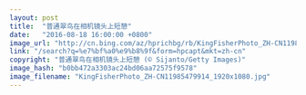```yaml
---
layout: post
title:  "普通翠鸟在相机镜头上短憩"
date:   "2016-08-18 16:00:00 +0800"
image_url: "http://cn.bing.com/az/hprichbg/rb/KingFisherPhoto_ZH-CN11985479914_1920x1080.jpg"
link: "/search?q=%e7%bf%a0%e9%b8%9f&form=hpcapt&mkt=zh-cn"
copyright: "普通翠鸟在相机镜头上短憩 (© Sijanto/Getty Images)"
image_hash: "b0bb472a3303ac24bd06aa72575f9578"
image_filename: "KingFisherPhoto_ZH-CN11985479914_1920x1080.jpg"
---
```

